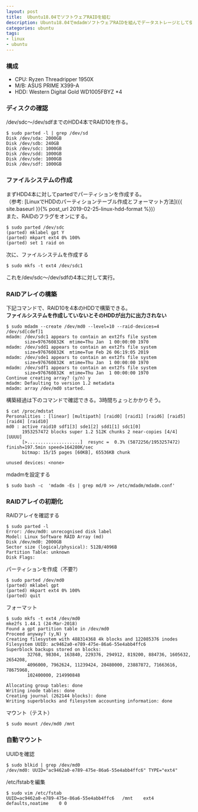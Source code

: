 ```yaml
---
layout: post
title:  Ubuntu18.04でソフトウェアRAIDを組む
description: Ubuntu18.04でmdadmソフトウェアRAIDを組んでデータストレージとして使う
categories: ubuntu
tags:
- linux
- ubuntu
---
```



### 構成
- CPU: Ryzen Threadripper 1950X
- M/B: ASUS PRIME X399-A
- HDD: Western Digital Gold WD1005FBYZ *4


### ディスクの確認
/dev/sdc～/dev/sdfまでのHDD4本でRAID10を作る。
```shell-session
$ sudo parted -l | grep /dev/sd
Disk /dev/sda: 2000GB
Disk /dev/sdb: 240GB
Disk /dev/sdc: 1000GB
Disk /dev/sdd: 1000GB
Disk /dev/sde: 1000GB
Disk /dev/sdf: 1000GB
```


### ファイルシステムの作成
まずHDD4本に対してpartedでパーティションを作成する。  
（参考: [LinuxでHDDのパーティションテーブル作成とフォーマット方法]({{ site.baseurl }}{% post_url 2019-02-25-linux-hdd-format %})）  
また、RAIDのフラグをオンにする。

```shell-session
$ sudo parted /dev/sdc
(parted) mklabel gpt Y
(parted) mkpart ext4 0% 100%
(parted) set 1 raid on
```
次に、ファイルシステムを作成する
```
$ sudo mkfs -t ext4 /dev/sdc1
```
これを/dev/sdc～/dev/sdfの4本に対して実行。


### RAIDアレイの構築
下記コマンドで、RAID10を4本のHDDで構築できる。  
__ファイルシステムを作成していないとそのHDDが出力に出力されない__
```shell-session
$ sudo mdadm --create /dev/md0 --level=10 --raid-devices=4 /dev/sd[cdef]1
mdadm: /dev/sdc1 appears to contain an ext2fs file system
       size=976760832K  mtime=Thu Jan  1 00:00:00 1970
mdadm: /dev/sdd1 appears to contain an ext2fs file system
       size=976760832K  mtime=Tue Feb 26 06:19:05 2019
mdadm: /dev/sde1 appears to contain an ext2fs file system
       size=976760832K  mtime=Thu Jan  1 00:00:00 1970
mdadm: /dev/sdf1 appears to contain an ext2fs file system
       size=976760832K  mtime=Thu Jan  1 00:00:00 1970
Continue creating array? (y/n) y
mdadm: Defaulting to version 1.2 metadata
mdadm: array /dev/md0 started.
```

構築経過は下のコマンドで確認できる。3時間ちょっとかかりそう。
```shell-session
$ cat /proc/mdstat
Personalities : [linear] [multipath] [raid0] [raid1] [raid6] [raid5] [raid4] [raid10]
md0 : active raid10 sdf1[3] sde1[2] sdd1[1] sdc1[0]
      1953257472 blocks super 1.2 512K chunks 2 near-copies [4/4] [UUUU]
      [>....................]  resync =  0.3% (5872256/1953257472) finish=197.5min speed=164280K/sec
      bitmap: 15/15 pages [60KB], 65536KB chunk

unused devices: <none>
```

mdadmを設定する
```shell-session
$ sudo bash -c  'mdadm -Es | grep md/0 >> /etc/mdadm/mdadm.conf'
```

### RAIDアレイの初期化
RAIDアレイを確認する
```shell-session
$ sudo parted -l
Error: /dev/md0: unrecognised disk label
Model: Linux Software RAID Array (md)
Disk /dev/md0: 2000GB
Sector size (logical/physical): 512B/4096B
Partition Table: unknown
Disk Flags:
```
パーティションを作成（不要?）
```shell-session
$ sudo parted /dev/md0
(parted) mklabel gpt
(parted) mkpart ext4 0% 100%
(parted) quit
```
フォーマット
```shell-session
$ sudo mkfs -t ext4 /dev/md0
mke2fs 1.44.1 (24-Mar-2018)
Found a gpt partition table in /dev/md0
Proceed anyway? (y,N) y
Creating filesystem with 488314368 4k blocks and 122085376 inodes
Filesystem UUID: ac9462a0-e789-475e-86a6-55e4abb4ffc6
Superblock backups stored on blocks:
        32768, 98304, 163840, 229376, 294912, 819200, 884736, 1605632, 2654208,
        4096000, 7962624, 11239424, 20480000, 23887872, 71663616, 78675968,
        102400000, 214990848

Allocating group tables: done
Writing inode tables: done
Creating journal (262144 blocks): done
Writing superblocks and filesystem accounting information: done
```
マウント（テスト）
```shell-session
$ sudo mount /dev/md0 /mnt
```

### 自動マウント
UUIDを確認
```shell-session
$ sudo blkid | grep /dev/md0
/dev/md0: UUID="ac9462a0-e789-475e-86a6-55e4abb4ffc6" TYPE="ext4"
```

/etc/fstabを編集
```shell-session
$ sudo vim /etc/fstab
UUID=ac9462a0-e789-475e-86a6-55e4abb4ffc6   /mnt    ext4    defaults,noatime    0 0
```
